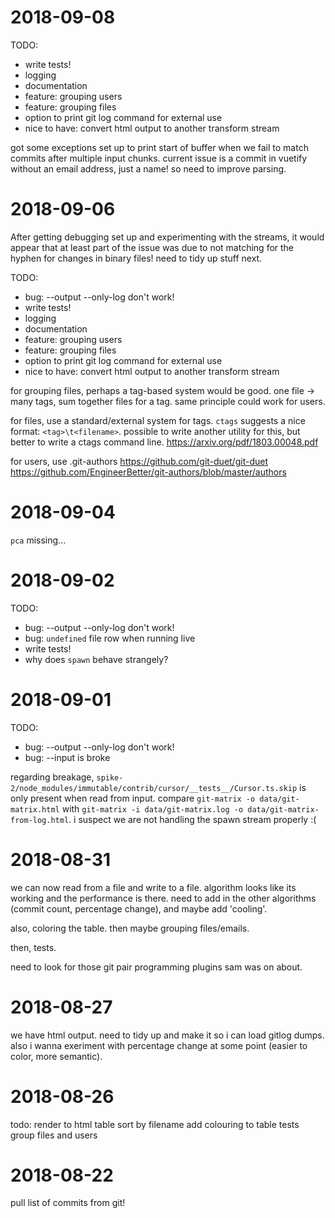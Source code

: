 # 2018-09-08

TODO:
* write tests!
* logging
* documentation
* feature: grouping users
* feature: grouping files
* option to print git log command for external use
* nice to have: convert html output to another transform stream

got some exceptions set up to print start of buffer when we fail to match commits after multiple input chunks. current issue is a commit in vuetify without an email address, just a name! so need to improve parsing.



# 2018-09-06

After getting debugging set up and experimenting with the streams, it would appear that at least part of the issue was due to not matching for the hyphen for changes in binary files! need to tidy up stuff next.

TODO:
* bug: --output --only-log don't work!
* write tests!
* logging
* documentation
* feature: grouping users
* feature: grouping files
* option to print git log command for external use
* nice to have: convert html output to another transform stream

for grouping files, perhaps a tag-based system would be good. one file -> many tags, sum together files for a tag. same principle could work for users.

for files, use a standard/external system for tags. `ctags` suggests a nice format: `<tag>\t<filename>`. possible to write another utility for this, but better to write a ctags command line.
https://arxiv.org/pdf/1803.00048.pdf

for users, use .git-authors
https://github.com/git-duet/git-duet 
https://github.com/EngineerBetter/git-authors/blob/master/authors




# 2018-09-04

`pca` missing...



# 2018-09-02

TODO:
* bug: --output --only-log don't work!
* bug: `undefined` file row when running live
* write tests!
* why does `spawn` behave strangely?




# 2018-09-01

TODO:
* bug: --output --only-log don't work!
* bug: --input is broke


regarding breakage, `spike-2/node_modules/immutable/contrib/cursor/__tests__/Cursor.ts.skip` is only present when read from input. compare `git-matrix -o data/git-matrix.html` with `git-matrix -i data/git-matrix.log -o data/git-matrix-from-log.html`. i suspect we are not handling the spawn stream properly :(


# 2018-08-31

we can now read from a file and write to a file. algorithm looks like its working and the performance is there. need to add in the other algorithms (commit count, percentage change), and maybe add 'cooling'.

also, coloring the table. then maybe grouping files/emails.

then, tests.

need to look for those git pair programming plugins sam was on about.


# 2018-08-27

we have html output. need to tidy up and make it so i can load gitlog dumps.
also i wanna exeriment with percentage change at some point (easier to 
color, more semantic).


# 2018-08-26

todo:
render to html table
sort by filename
add colouring to table
tests
group files and users



# 2018-08-22

pull list of commits from git!